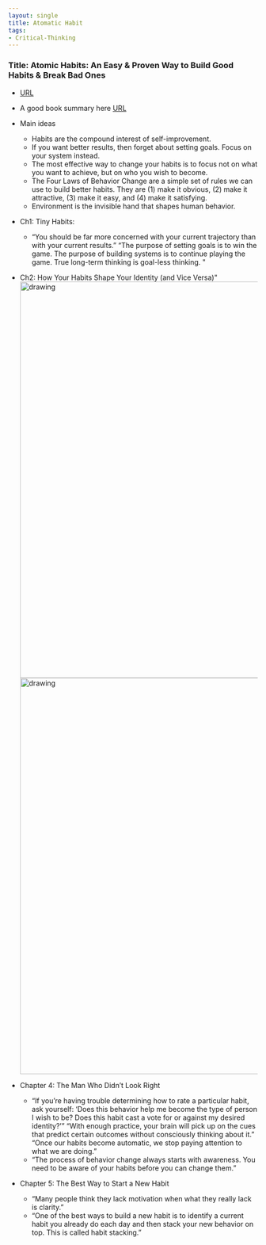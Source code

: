 ```yaml
---
layout: single
title: Atomatic Habit
tags:
- Critical-Thinking
---
```


###  Title: Atomic Habits: An Easy & Proven Way to Build Good Habits & Break Bad Ones
- [URL](https://www.amazon.com/Atomic-Habits-Proven-Build-Break/dp/0735211299/ref=tmm_hrd_swatch_0?_encoding=UTF8&qid=&sr=)
- A good book summary here [URL](https://www.samuelthomasdavies.com/book-summaries/self-help/atomic-habits/)

- Main ideas 
	+ Habits are the compound interest of self-improvement.
	+ If you want better results, then forget about setting goals. Focus on your system instead.
	+ The most effective way to change your habits is to focus not on what you want to achieve, but on who you wish to become.
	+ The Four Laws of Behavior Change are a simple set of rules we can use to build better habits. They are (1) make it obvious, (2) make it attractive, (3) make it easy, and (4) make it satisfying.
	+ Environment is the invisible hand that shapes human behavior.             


- Ch1: Tiny Habits: 
	+ “You should be far more concerned with your current trajectory than with your current results.”
	“The purpose of setting goals is to win the game. The purpose of building systems is to continue playing the game. True long-term thinking is goal-less thinking. "


- Ch2: How Your Habits Shape Your Identity (and Vice Versa)"
  <img src="{{ site.baseurl }}/pic/habit.png" alt="drawing" width="800"/>
  <img src="{{ site.baseurl }}/pic/habit2.png" alt="drawing" width="800"/>


- Chapter 4: The Man Who Didn’t Look Right
	+ “If you’re having trouble determining how to rate a particular habit, ask yourself: ‘Does this behavior help me become the type of person I wish to be? Does this habit cast a vote for or against my desired identity?’”                “With enough practice, your brain will pick up on the cues that predict certain outcomes without consciously thinking about it.” “Once our habits become automatic, we stop paying attention to what we are doing.” 
	+ “The process of behavior change always starts with awareness. You need to be aware of your habits before you can change them.”


- Chapter 5: The Best Way to Start a New Habit
	+ “Many people think they lack motivation when what they really lack is clarity.”
	+ “One of the best ways to build a new habit is to identify a current habit you already do each day and then stack your new behavior on top. This is called habit stacking.”


